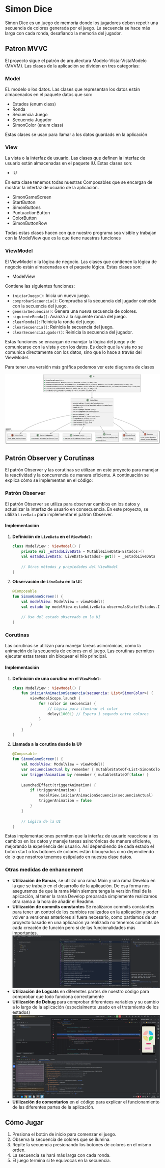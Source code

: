 # Simon Dice

Simon Dice es un juego de memoria donde los jugadores deben repetir una secuencia de colores generada por el juego. La secuencia se hace más larga con cada ronda, desafiando la memoria del jugador.

## Patron MVVC

El proyecto sigue el patrón de arquitectura Modelo-Vista-VistaModelo (MVVM). Las clases de la aplicación se dividen en tres categorías:

### Model
EL modelo o los datos. Las clases que representan los datos están almacenados en el paquete datos que son:

- Estados (enum class)
- Ronda
- Secuencia Juego
- Secuencia Jugador
- SimonColor (enum class)

Estas clases se usan para llamar a los datos guardads en la aplicación

### View

La vista o la interfaz de usuario. Las clases que definen la interfaz de usuario están almacenadas en el paquete IU. Estas clases son:

- IU

En esta clase tenemos todas nuestras Composables que se encargan de mostrar la interfaz de usuario de la aplicación.

- SimonGameScreen
- StartButton
- SimonButtons
- PuntuactionButton
- ColorButton
- SimonButtonRow

Todas estas clases hacen con que nuestro programa sea visible y trabajan con la ModelView que es la que tiene nuestras funciones

### ViewModel

El ViewModel o la lógica de negocio. Las clases que contienen la lógica de negocio están almacenadas en el paquete lógica. Estas clases son:

- ModelView

Contiene las siguientes funciones:

- `iniciarJuego()`: Inicia un nuevo juego.
- `comprobarSecuencia()`: Comprueba si la secuencia del jugador coincide con la secuencia del juego.
- `generarSecuencia()`: Genera una nueva secuencia de colores.
- `siguienteRonda()`: Avanza a la siguiente ronda del juego.
-  `clearRonda()`: Reinicia la ronda del juego.
- `clearSecuencia()`: Reinicia la secuencia del juego.
- `clearSecuenciaJugador()`: Reinicia la secuencia del jugador.

Estas funciones se encargan de manejar la lógica del juego y de comunicarse con la vista y con los datos. Es decir que la vista no se comunica directamente con los datos, sino que lo hace a través del ViewModel.

Para tener una versión más gráfica podemos ver este diagrama de clases

![Diagrama de Secuencia](img/diagram.png)



## Patrón Observer y Corutinas

El patrón Observer y las corutinas se utilizan en este proyecto para manejar la reactividad y la concurrencia de manera eficiente. A continuación se explica cómo se implementan en el código:

### Patrón Observer

El patrón Observer se utiliza para observar cambios en los datos y actualizar la interfaz de usuario en consecuencia. En este proyecto, se utiliza `LiveData` para implementar el patrón Observer.

#### Implementación

1. **Definición de `LiveData` en el `ViewModel`:**
   ```kotlin
   class ModelView : ViewModel() {
       private val _estadoLiveData = MutableLiveData<Estados>()
       val estadoLiveData: LiveData<Estados> get() = _estadoLiveData

       // Otros métodos y propiedades del ViewModel
   }
   ```

2. **Observación de `LiveData` en la UI:**
   ```kotlin
   @Composable
   fun SimonGameScreen() {
       val modelView: ModelView = viewModel()
       val estado by modelView.estadoLiveData.observeAsState(Estados.INICIO)

       // Uso del estado observado en la UI
   }
   ```

### Corutinas

Las corutinas se utilizan para manejar tareas asincrónicas, como la animación de la secuencia de colores en el juego. Las corutinas permiten ejecutar estas tareas sin bloquear el hilo principal.

#### Implementación

1. **Definición de una corutina en el `ViewModel`:**
   ```kotlin
   class ModelView : ViewModel() {
       fun iniciarAnimacionSecuencia(secuencia: List<SimonColor>) {
           viewModelScope.launch {
               for (color in secuencia) {
                   // Lógica para iluminar el color
                   delay(1000L) // Espera 1 segundo entre colores
               }
           }
       }
   }
   ```

2. **Llamada a la corutina desde la UI:**
   ```kotlin
   @Composable
   fun SimonGameScreen() {
       val modelView: ModelView = viewModel()
       var secuenciaActual by remember { mutableStateOf<List<SimonColor>>(emptyList()) }
       var triggerAnimation by remember { mutableStateOf(false) }

       LaunchedEffect(triggerAnimation) {
           if (triggerAnimation) {
               modelView.iniciarAnimacionSecuencia(secuenciaActual)
               triggerAnimation = false
           }
       }

       // Lógica de la UI
   }
   ```

Estas implementaciones permiten que la interfaz de usuario reaccione a los cambios en los datos y maneje tareas asincrónicas de manera eficiente, mejorando la experiencia del usuario.
Así dependiendo de cada estado el botón start o los botones de colores están blouqeados o no dependiendo de lo que nosotros tenemos estipulado en nuestra clase datos.

### Otras medidas de enhancement

- **Utilización de Ramas**, se utilizó una rama Main  y una rama Develop en la que se trabajó en el desarrollo de la aplicación. De esa forma nos aseguramos de que la rama Main siempre tenga la versión final de la aplicación, al tener la rama Develop preparada simplemente realizamos otra rama a la hora de añadir el Readme.
- **Utilización de commits constantes** Se realizaron commits constantes para tener un control de los cambios realizados en la aplicación y poder volver a versiones anteriores si fuera necesario, como partiamos de un proyecto basado en una aplicación ya realizada no tenemos commits de cada creación de función pero sí de las funcionalidades más importantes.
![Ramas.png](img%2FRamas.png)
- **Utilización de Logcats** en diferentes partes de nuestro código para comprobar que todo funciona correctamente
- **Utilización de Debug** para comprobar diferentees variables y su cambio a lo largo de la aplicación (especialmente usado en el tratamiento de los estados)
![botones.png](img%2Fbotones.png)
- **Utilización de comentarios** en el código para explicar el funcionamiento de las diferentes partes de la aplicación.



## Cómo Jugar

1. Presiona el botón de inicio para comenzar el juego.
2. Observa la secuencia de colores que se ilumina.
3. Repite la secuencia presionando los botones de colores en el mismo orden.
4. La secuencia se hará más larga con cada ronda.
5. El juego termina si te equivocas en la secuencia.
